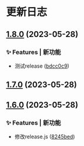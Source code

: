 # 更新日志

## [1.8.0](https://github.com/szvictor/release-it-demo/compare/1.7.0...1.8.0) (2023-05-28)


### ✨ Features | 新功能

* 测试release ([bdcc0c9](https://github.com/szvictor/release-it-demo/commit/bdcc0c9a561c546217729674a5a4039416594af8))

## [1.7.0](https://github.com/szvictor/release-it-demo/compare/1.6.0...1.7.0) (2023-05-28)

## [1.6.0](https://github.com/szvictor/release-it-demo/compare/1.5.0...1.6.0) (2023-05-28)


### ✨ Features | 新功能

* 修改release.js ([8245bed](https://github.com/szvictor/release-it-demo/commit/8245bede9cd0d3cbd5d632fb38cf908db52e3eb3))